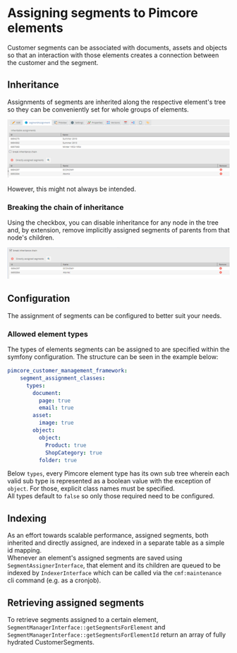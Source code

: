 # Assigning segments to Pimcore elements

Customer segments can be associated with documents, 
assets and objects so that an interaction with those elements creates a 
connection between the customer and the segment.

## Inheritance

Assignments of segments are inherited along the respective element's tree 
so they can be conveniently set for whole groups of elements.

![segment assignment tab](./img/segmentAssignmentTab.png)

However, this might not always be intended.

### Breaking the chain of inheritance

Using the checkbox, you can disable inheritance for any node in the tree and, by extension, 
remove implicitly assigned segments of parents from that node's children.

![segment assignment tab with checkbox](./img/segmentAssignmentTabWithCheckbox.png)

## Configuration

The assignment of segments can be configured to better suit your needs.

### Allowed element types

The types of elements segments can be assigned to are specified within the symfony configuration.
The structure can be seen in the example below:

```yml
pimcore_customer_management_framework:
    segment_assignment_classes:
      types:
        document:
          page: true
          email: true
        asset:
          image: true
        object:
          object:
            Product: true
            ShopCategory: true
          folder: true
```

Below `types`, every Pimcore element type has its own sub tree wherein each valid sub type 
is represented as a boolean value with the exception of `object`. 
For those, explicit class names must be specified.  
All types default to `false` so only those required need to be configured.

## Indexing

As an effort towards scalable performance, assigned segments, both inherited and directly assigned,
are indexed in a separate table as a simple id mapping.  
Whenever an element's assigned segments are saved using `SegmentAssignerInterface`, 
that element and its children are queued to be indexed by `IndexerInterface` which can be called via 
the `cmf:maintenance` cli command (e.g. as a cronjob).

## Retrieving assigned segments

To retrieve segments assigned to a certain element,
`SegmentManagerInterface::getSegmentsForElement` and `SegmentManagerInterface::getSegmentsForElementId`
return an array of fully hydrated CustomerSegments.